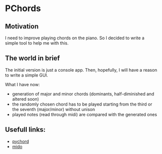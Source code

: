 # PChords

## Motivation

I need to improve playing chords on the piano. So I decided to write a simple tool to help me with this.

## The world in brief
The initial version is just a console app. Then, hopefully, I will have a reason to write a simple GUI.

What I have now:
* generation of major and minor chords (dominants, half-diminished and altered soon)
* the randomly chosen chord has to be played starting from the third or the seventh (major/minor) without unison
* played notes (read through midi) are compared with the generated ones 

## Usefull links:

* [pychord](https://github.com/yuma-m/pychord)
* [mido](https://github.com/mido/mido)
